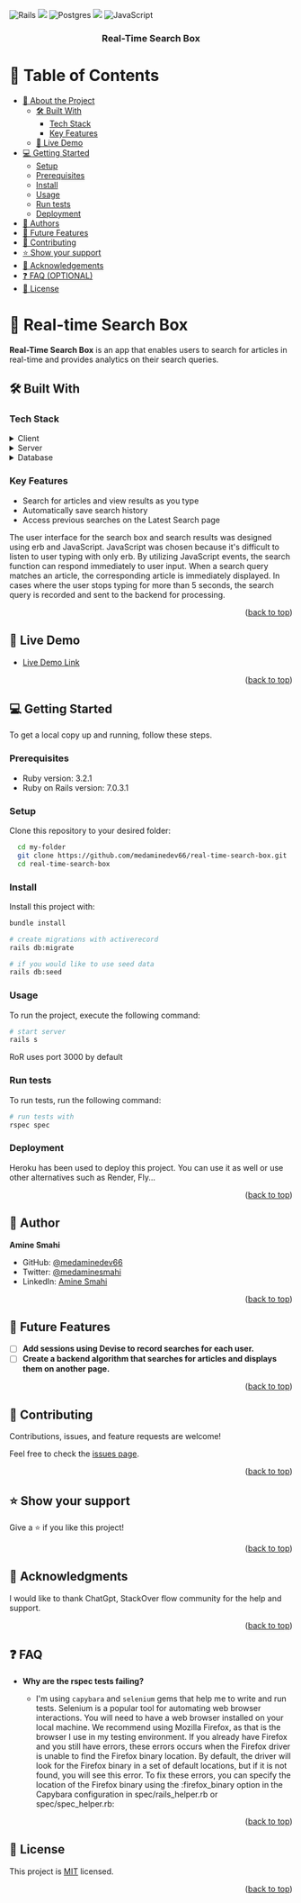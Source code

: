 
<a name="readme-top"></a>

![Rails](https://img.shields.io/badge/rails-%23CC0000.svg?style=for-the-badge&logo=ruby-on-rails&logoColor=white) ![](https://img.shields.io/badge/Ruby-CC342D?style=for-the-badge&logo=ruby&logoColor=white) ![Postgres](https://img.shields.io/badge/postgres-%23316192.svg?style=for-the-badge&logo=postgresql&logoColor=white) ![](https://img.shields.io/badge/RuboCop-000000.svg?style=for-the-badge&logo=RuboCop&logoColor=white) ![JavaScript](https://img.shields.io/badge/javascript-%23323330.svg?style=for-the-badge&logo=javascript&logoColor=%23F7DF1E)

<div align="center">
  <h3><b>Real-Time Search Box</b></h3>
</div>

<!-- TABLE OF CONTENTS -->

# 📗 Table of Contents

- [📖 About the Project](#about-project)
  - [🛠 Built With](#built-with)
    - [Tech Stack](#tech-stack)
    - [Key Features](#key-features)
  - [🚀 Live Demo](#live-demo)
- [💻 Getting Started](#getting-started)
  - [Setup](#setup)
  - [Prerequisites](#prerequisites)
  - [Install](#install)
  - [Usage](#usage)
  - [Run tests](#run-tests)
  - [Deployment](#triangular_flag_on_post-deployment)
- [👥 Authors](#authors)
- [🔭 Future Features](#future-features)
- [🤝 Contributing](#contributing)
- [⭐️ Show your support](#support)
- [🙏 Acknowledgements](#acknowledgements)
- [❓ FAQ (OPTIONAL)](#faq)
- [📝 License](#license)

<!-- PROJECT DESCRIPTION -->

# 📖 Real-time Search Box <a name="about-project"></a>

**Real-Time Search Box** is an app that enables users to search for articles in real-time and provides analytics on their search queries.

## 🛠 Built With <a name="built-with"></a>

### Tech Stack <a name="tech-stack"></a>

<details>
  <summary>Client</summary>
  <ul>
    <li><a href="https://developer.mozilla.org/en-US/docs/Web/JavaScript">JavaScript</a></li>
    <li><a href="https://guides.rubyonrails.org/layouts_and_rendering.html">Embedded RuBy</a></li>
  </ul>
</details>

<details>
  <summary>Server</summary>
  <ul>
    <li><a href="https://rubyonrails.org/">Ruby on Rails</a></li>
  </ul>
</details>

<details>
<summary>Database</summary>
  <ul>
    <li><a href="https://www.postgresql.org/">PostgreSQL</a></li>
  </ul>
</details>

<!-- Features -->

### Key Features <a name="key-features"></a>

- Search for articles and view results as you type
- Automatically save search history
- Access previous searches on the Latest Search page

The user interface for the search box and search results was designed using erb and JavaScript. JavaScript was chosen because it's difficult to listen to user typing with only erb. By utilizing JavaScript events, the search function can respond immediately to user input. When a search query matches an article, the corresponding article is immediately displayed. In cases where the user stops typing for more than 5 seconds, the search query is recorded and sent to the backend for processing.

<p align="right">(<a href="#readme-top">back to top</a>)</p>

<!-- LIVE DEMO -->

## 🚀 Live Demo <a name="live-demo"></a>

- [Live Demo Link](https://shielded-taiga-31074.herokuapp.com/)

<p align="right">(<a href="#readme-top">back to top</a>)</p>

<!-- GETTING STARTED -->

## 💻 Getting Started <a name="getting-started"></a>

To get a local copy up and running, follow these steps.

### Prerequisites

- Ruby version: 3.2.1
- Ruby on Rails version: 7.0.3.1

### Setup

Clone this repository to your desired folder:

```sh
  cd my-folder
  git clone https://github.com/medaminedev66/real-time-search-box.git
  cd real-time-search-box
```


### Install

Install this project with:

```sh
bundle install

# create migrations with activerecord
rails db:migrate

# if you would like to use seed data
rails db:seed
```

### Usage

To run the project, execute the following command:

```sh
# start server
rails s
```
RoR uses port 3000 by default
### Run tests

To run tests, run the following command:

```sh
# run tests with
rspec spec
```

### Deployment

Heroku has been used to deploy this project. You can use it as well or use other alternatives such as Render, Fly...

<p align="right">(<a href="#readme-top">back to top</a>)</p>

<!-- AUTHORS -->

## 👤 Author <a name="authors"></a>

**Amine Smahi**

- GitHub: [@medaminedev66](https://github.com/medaminedev66)
- Twitter: [@medaminesmahi](https://twitter.com/medaminesmahi)
- LinkedIn: [Amine Smahi](https://www.linkedin.com/in/md-amine-smahi/)

<p align="right">(<a href="#readme-top">back to top</a>)</p>

<!-- FUTURE FEATURES -->

## 🔭 Future Features <a name="future-features"></a>

- [ ] **Add sessions using Devise to record searches for each user.**
- [ ] **Create a backend algorithm that searches for articles and displays them on another page.**

<p align="right">(<a href="#readme-top">back to top</a>)</p>

<!-- CONTRIBUTING -->

## 🤝 Contributing <a name="contributing"></a>

Contributions, issues, and feature requests are welcome!

Feel free to check the [issues page](../../issues/).

<p align="right">(<a href="#readme-top">back to top</a>)</p>

<!-- SUPPORT -->

## ⭐️ Show your support <a name="support"></a>

Give a ⭐️ if you like this project!

<p align="right">(<a href="#readme-top">back to top</a>)</p>

<!-- ACKNOWLEDGEMENTS -->

## 🙏 Acknowledgments <a name="acknowledgements"></a>

I would like to thank ChatGpt, StackOver flow community for the help and support.

<p align="right">(<a href="#readme-top">back to top</a>)</p>

<!-- FAQ (optional) -->

## ❓ FAQ <a name="faq"></a>

- **Why are the rspec tests failing?**

  - I'm using `capybara` and `selenium` gems that help me to write and run tests. Selenium is a popular tool for automating web browser interactions. You will need to have a web browser installed on your local machine. We recommend using Mozilla Firefox, as that is the browser I use in my testing environment.
If you already have Firefox and you still have errors, these errors occurs when the Firefox driver is unable to find the Firefox binary location. By default, the driver will look for the Firefox binary in a set of default locations, but if it is not found, you will see this error.
To fix these errors, you can specify the location of the Firefox binary using the :firefox_binary option in the Capybara configuration in spec/rails_helper.rb or spec/spec_helper.rb:


<p align="right">(<a href="#readme-top">back to top</a>)</p>

<!-- LICENSE -->

## 📝 License <a name="license"></a>

This project is [MIT](./MIT.md) licensed.

<p align="right">(<a href="#readme-top">back to top</a>)</p>
